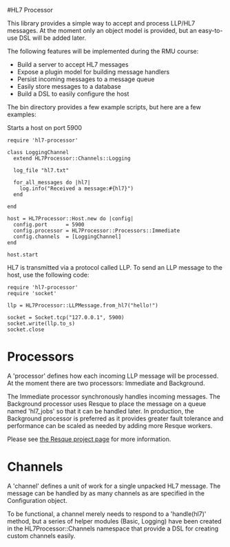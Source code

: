 #HL7 Processor

This library provides a simple way to accept and process LLP/HL7 messages.
At the moment only an object model is provided, but an easy-to-use DSL will be added later.

The following features will be implemented during the RMU course:

* Build a server to accept HL7 messages
* Expose a plugin model for building message handlers
* Persist incoming messages to a message queue
* Easily store messages to a database
* Build a DSL to easily configure the host

The bin directory provides a few example scripts, but here are a few examples:

Starts a host on port 5900

    require 'hl7-processor'

    class LoggingChannel
      extend HL7Processor::Channels::Logging

      log_file "hl7.txt"

      for_all_messages do |hl7|
        log.info("Received a message:#{hl7}")
      end

    end

    host = HL7Processor::Host.new do |config|
      config.port      = 5900
      config.processor = HL7Processor::Processors::Immediate
      config.channels  = [LoggingChannel]
    end

    host.start

HL7 is transmitted via a protocol called LLP. To send an LLP message to the
host, use the following code:

    require 'hl7-processor'
    require 'socket'

    llp = HL7Processor::LLPMessage.from_hl7("hello!")

    socket = Socket.tcp("127.0.0.1", 5900)
    socket.write(llp.to_s)
    socket.close

# Processors

A 'processor' defines how each incoming LLP message will be processed. At the
 moment there are two processors: Immediate and Background.

The Immediate processor synchronously handles incoming messages. The Background
processor uses Resque to place the message on a queue named 'hl7_jobs' so that it
can be handled later. In production, the Background processor is preferred
as  it provides greater fault tolerance and performance can be scaled as
needed by adding more Resque workers.

Please see [the Resque project page](https://github.com/defunkt/resque]) for
more information.

# Channels

A 'channel' defines a unit of work for a single unpacked HL7 message. The
message can be handled by as many channels as are specified in the
Configuration object.

To be functional, a channel merely needs to respond to a 'handle(hl7)' method,
but a series of helper modules (Basic, Logging) have been created in the
HL7Processor::Channels namespace that provide a DSL for creating custom
channels easily.